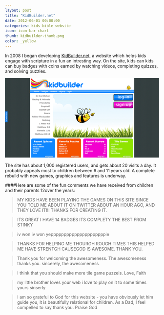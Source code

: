 ```yaml
---
layout: post
title: "KidBuilder.net"
date: 2012-06-01 00:00:00
categories: kids bible website
icon: icon-bar-chart
thumb: kidbuilder-thumb.png
color: _yellow 
---
```

In 2008 I began developing [KidBuilder.net](http://kidbuilder.net), a website which helps kids engage with scripture in a fun an intresting way. On the site, kids can kids can buy badges with coins earned by watching videos, completing quizzes, and solving puzzles. 

![KidBuilder.net](/img/kidbuilder.png)

The site has about 1,000 registered users, and gets about 20 visits a day. It probably appeals most to children between 6 and 11 years old. A complete rebuild with new games, graphics and features is underway.

####Here are some of the fun comments we have received from children and their parents  12over the years:
> MY KIDS HAVE BEEN PLAYING THE GAMES ON THIS SITE SINCE YOU TOLD ME ABOUT IT ON TWITTER ABOUT AN HOUR AGO, AND THEY LOVE IT!!! THANKS FOR CREATING IT.

> ITS GREAT I HAVE 14 BADGES ITS COMPLETY THE BEST FROM STINKY

> iv won iv won yepppppppppppppppppppppie

> THANKS FOR HELPING ME THOURGH ROUGH TIMES THIS HELPED ME HAVE STRENTGH CAUSEGOD IS AWESOME. THANK YOU.

> Thank you for welcoming the awesomeness. The awesomeness thanks you. sincerely, the awesomeness

> I think that you should make more tile game puzzels. Love, Faith

> my little brother loves your web i love to play on it to some times yours sinserly

> I am so grateful to God for this website - you have obviously let him guide you, it is beautifully relational for children. As a Dad, I feel compelled to say thank you. Praise God
